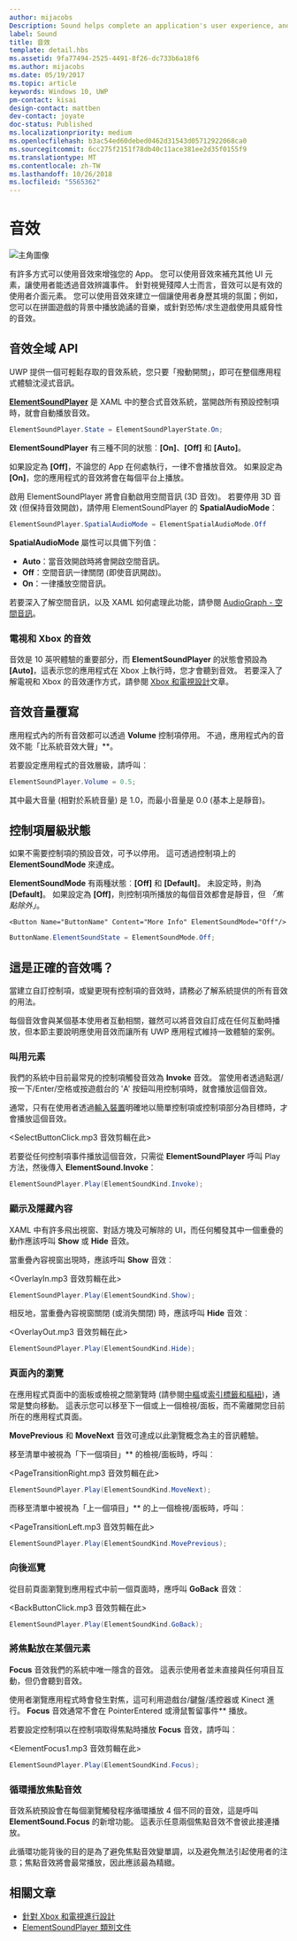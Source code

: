 ```yaml
---
author: mijacobs
Description: Sound helps complete an application's user experience, and gives them that extra audio edge they need to match the feel of Windows across all platforms.
label: Sound
title: 音效
template: detail.hbs
ms.assetid: 9fa77494-2525-4491-8f26-dc733b6a18f6
ms.author: mijacobs
ms.date: 05/19/2017
ms.topic: article
keywords: Windows 10, UWP
pm-contact: kisai
design-contact: mattben
dev-contact: joyate
doc-status: Published
ms.localizationpriority: medium
ms.openlocfilehash: b3ac54ed60debed0462d31543d05712922068ca0
ms.sourcegitcommit: 6cc275f2151f78db40c11ace381ee2d35f0155f9
ms.translationtype: MT
ms.contentlocale: zh-TW
ms.lasthandoff: 10/26/2018
ms.locfileid: "5565362"
---
```

# <a name="sound"></a>音效

![主角圖像](images/header-sound.svg)

有許多方式可以使用音效來增強您的 App。 您可以使用音效來補充其他 UI 元素，讓使用者能透過音效辨識事件。 針對視覺殘障人士而言，音效可以是有效的使用者介面元素。 您可以使用音效來建立一個讓使用者身歷其境的氛圍；例如，您可以在拼圖遊戲的背景中播放詭譎的音樂，或針對恐怖/求生遊戲使用具威脅性的音效。

## <a name="sound-global-api"></a>音效全域 API

UWP 提供一個可輕鬆存取的音效系統，您只要「撥動開關」，即可在整個應用程式體驗沈浸式音訊。

[**ElementSoundPlayer**](https://docs.microsoft.com/en-us/uwp/api/windows.ui.xaml.elementsoundplayer) 是 XAML 中的整合式音效系統，當開啟所有預設控制項時，就會自動播放音效。
```C#
ElementSoundPlayer.State = ElementSoundPlayerState.On;
```
**ElementSoundPlayer** 有三種不同的狀態︰**\[On\]**、**\[Off\]** 和 **\[Auto\]**。

如果設定為 **\[Off\]**，不論您的 App 在何處執行，一律不會播放音效。 如果設定為 **\[On\]**，您的應用程式的音效將會在每個平台上播放。

啟用 ElementSoundPlayer 將會自動啟用空間音訊 (3D 音效)。 若要停用 3D 音效 (但保持音效開啟)，請停用 ElementSoundPlayer 的 **SpatialAudioMode**： 

```C#
ElementSoundPlayer.SpatialAudioMode = ElementSpatialAudioMode.Off
```

**SpatialAudioMode** 屬性可以具備下列值： 
- **Auto**：當音效開啟時將會開啟空間音訊。 
- **Off**：空間音訊一律關閉 (即使音訊開啟)。
- **On**：一律播放空間音訊。

若要深入了解空間音訊，以及 XAML 如何處理此功能，請參閱 [AudioGraph - 空間音訊](/windows/uwp/audio-video-camera/audio-graphs#spatial-audio)。

### <a name="sound-for-tv-and-xbox"></a>電視和 Xbox 的音效

音效是 10 英呎體驗的重要部分，而 **ElementSoundPlayer** 的狀態會預設為 **\[Auto\]**，這表示您的應用程式在 Xbox 上執行時，您才會聽到音效。
若要深入了解電視和 Xbox 的音效運作方式，請參閱 [Xbox 和電視設計](http://go.microsoft.com/fwlink/?LinkId=760736)文章。

## <a name="sound-volume-override"></a>音效音量覆寫

應用程式內的所有音效都可以透過 **Volume** 控制項停用。 不過，應用程式內的音效不能「比系統音效大聲」**。

若要設定應用程式的音效層級，請呼叫︰
```C#
ElementSoundPlayer.Volume = 0.5;
```
其中最大音量 (相對於系統音量) 是 1.0，而最小音量是 0.0 (基本上是靜音)。

## <a name="control-level-state"></a>控制項層級狀態

如果不需要控制項的預設音效，可予以停用。 這可透過控制項上的 **ElementSoundMode** 來達成。

**ElementSoundMode** 有兩種狀態︰**\[Off\]** 和 **\[Default\]**。 未設定時，則為 **\[Default\]**。 如果設定為 **\[Off\]**，則控制項所播放的每個音效都會是靜音，但 *「焦點除外」*。

```XAML
<Button Name="ButtonName" Content="More Info" ElementSoundMode="Off"/>
```

```C#
ButtonName.ElementSoundState = ElementSoundMode.Off;
```

## <a name="is-this-the-right-sound"></a>這是正確的音效嗎？

當建立自訂控制項，或變更現有控制項的音效時，請務必了解系統提供的所有音效的用法。

每個音效會與某個基本使用者互動相關，雖然可以將音效自訂成在任何互動時播放，但本節主要說明應使用音效而讓所有 UWP 應用程式維持一致體驗的案例。

### <a name="invoking-an-element"></a>叫用元素

我們的系統中目前最常見的控制項觸發音效為 **Invoke** 音效。 當使用者透過點選/按一下/Enter/空格或按遊戲台的 'A' 按鈕叫用控制項時，就會播放這個音效。

通常，只有在使用者透過[輸入裝置](../input/index.md)明確地以簡單控制項或控制項部分為目標時，才會播放這個音效。

&lt;SelectButtonClick.mp3 音效剪輯在此&gt;

若要從任何控制項事件播放這個音效，只需從 **ElementSoundPlayer** 呼叫 Play 方法，然後傳入 **ElementSound.Invoke**：
```C#
ElementSoundPlayer.Play(ElementSoundKind.Invoke);
```

### <a name="showing--hiding-content"></a>顯示及隱藏內容

XAML 中有許多飛出視窗、對話方塊及可解除的 UI，而任何觸發其中一個重疊的動作應該呼叫 **Show** 或 **Hide** 音效。

當重疊內容視窗出現時，應該呼叫 **Show** 音效︰

&lt;OverlayIn.mp3 音效剪輯在此&gt;

```C#
ElementSoundPlayer.Play(ElementSoundKind.Show);
```
相反地，當重疊內容視窗關閉 (或消失關閉) 時，應該呼叫 **Hide** 音效︰

&lt;OverlayOut.mp3 音效剪輯在此&gt;

```C#
ElementSoundPlayer.Play(ElementSoundKind.Hide);
```
### <a name="navigation-within-a-page"></a>頁面內的瀏覽

在應用程式頁面中的面板或檢視之間瀏覽時 (請參閱[中樞](../controls-and-patterns/hub.md)或[索引標籤和樞紐](../controls-and-patterns/tabs-pivot.md))，通常是雙向移動。 這表示您可以移至下一個或上一個檢視/面板，而不需離開您目前所在的應用程式頁面。

**MovePrevious** 和 **MoveNext** 音效可達成以此瀏覽概念為主的音訊體驗。

移至清單中被視為「下一個項目」** 的檢視/面板時，呼叫︰

&lt;PageTransitionRight.mp3 音效剪輯在此&gt;

```C#
ElementSoundPlayer.Play(ElementSoundKind.MoveNext);
```
而移至清單中被視為「上一個項目」** 的上一個檢視/面板時，呼叫︰

&lt;PageTransitionLeft.mp3 音效剪輯在此&gt;

```C#
ElementSoundPlayer.Play(ElementSoundKind.MovePrevious);
```
### <a name="back-navigation"></a>向後巡覽

從目前頁面瀏覽到應用程式中前一個頁面時，應呼叫 **GoBack** 音效︰

&lt;BackButtonClick.mp3 音效剪輯在此&gt;

```C#
ElementSoundPlayer.Play(ElementSoundKind.GoBack);
```
### <a name="focusing-on-an-element"></a>將焦點放在某個元素

**Focus** 音效我們的系統中唯一隱含的音效。 這表示使用者並未直接與任何項目互動，但仍會聽到音效。

使用者瀏覽應用程式時會發生對焦，這可利用遊戲台/鍵盤/遙控器或 Kinect 進行。 **Focus** 音效通常不會在 PointerEntered 或滑鼠暫留事件** 播放。

若要設定控制項以在控制項取得焦點時播放 **Focus** 音效，請呼叫︰

&lt;ElementFocus1.mp3 音效剪輯在此&gt;

```C#
ElementSoundPlayer.Play(ElementSoundKind.Focus);
```
### <a name="cycling-focus-sounds"></a>循環播放焦點音效

音效系統預設會在每個瀏覽觸發程序循環播放 4 個不同的音效，這是呼叫 **ElementSound.Focus** 的新增功能。 這表示任意兩個焦點音效不會彼此接連播放。

此循環功能背後的目的是為了避免焦點音效變單調，以及避免無法引起使用者的注意；焦點音效將會最常播放，因此應該最為精緻。

## <a name="related-articles"></a>相關文章

* [針對 Xbox 和電視進行設計](http://go.microsoft.com/fwlink/?LinkId=760736)
* [ElementSoundPlayer 類別文件](https://docs.microsoft.com/en-us/uwp/api/windows.ui.xaml.elementsoundplayer)
